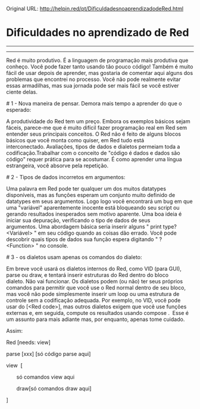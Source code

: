 Original URL: <http://helpin.red/pt/DificuldadesnoaprendizadodeRed.html>

# Dificuldades no aprendizado de Red

* * *

* * *

Red é muito produtivo. É a linguagem de programação mais produtiva que conheço. Você pode fazer tanto usando tão pouco código! Também é muito fácil de usar depois de aprender, mas gostaria de comentar aqui alguns dos problemas que encontrei no processo. Você não pode realmente evitar essas armadilhas, mas sua jornada pode ser mais fácil se você estiver ciente delas.

\# 1 - Nova maneira de pensar. Demora mais tempo a aprender do que o esperado:

A produtividade do Red tem um preço. Embora os exemplos básicos sejam fáceis, parece-me que é muito difícil fazer programação real em Red sem entender seus principais conceitos. O Red não é feito de alguns blocos básicos que você monta como quiser, em Red tudo está interconectado. Avaliações, tipos de dados e dialetos permeiam toda a codificação.Trabalhar com o conceito de "código é dados e dados são código" requer prática para se acostumar. É como aprender uma língua estrangeira, você absorve pela repetição.

\# 2 - Tipos de dados incorretos em argumentos:

Uma palavra em Red pode ter qualquer um dos muitos datatypes disponíveis, mas as funções esperam um conjunto muito definido de datatypes em seus argumentos. Logo logo você encontrará um bug em que uma "variável" aparentemente inocente está bloqueando seu script ou gerando resultados inesperados sem motivo aparente. Uma boa ideia é iniciar sua depuração, verificando o tipo de dados de seus argumentos. Uma abordagem básica seria inserir alguns " print type? &lt;Variável&gt; " em seu código quando as coisas dão errado. Você pode descobrir quais tipos de dados sua função espera digitando " ? &lt;Function&gt; " no console.

\# 3 - os dialetos usam apenas os comandos do dialeto:

Em breve você usará os dialetos internos do Red, como VID (para GUI), parse ou draw, e tentará inserir estruturas do Red dentro do bloco dialeto. Não vai funcionar. Os dialetos podem (ou não) ter seus próprios comandos para permitir que você use o Red normal dentro de seu bloco, mas você não pode simplesmente inserir um loop ou uma estrutura de controle sem a codificação adequada. Por exemplo, no VID, você pode usar do \[&lt;Red code&gt;], mas outros dialetos exigem que você use funções externas e, em seguida, compute os resultados usando compose .  Esse é um assunto para mais adiante mas, por enquanto, apenas tome cuidado.

Assim:

Red \[needs: view]

parse \[xxx] \[só código parse aqui]

view  [

       só comandos view aqui

       draw\[só comandos draw aqui]

]
